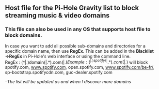 ## Host file for the Pi-Hole Gravity list to block streaming music & video domains
### This file can also be used in any OS that supports host file to block domains.
In case you want to add all possible sub-domains and directories for a specific domain name, then use **RegEx**. This can be added in the **Blacklist** =>**RegEx** in Pi-Hole's web interface or using the command line.  
RegEx : (^|.)domain(|.*).com(|.$)    
Example : (^|.)spotify(|.*).com(|.$) will block spotify.com, www.spotify.com, open.spotify.com, www.spotify.com/be-fr/, sp-bootstrap.spotifycdn.com, guc-dealer.spotify.com        

  
-*The list will be updated as and when I discover more domains*  
 
